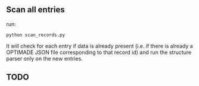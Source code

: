 ## Scan all entries

run:

```
python scan_records.py
```

It will check for each entry if data is already present
(i.e. if there is already a OPTIMADE JSON file corresponding to that record id) and run the structure parser only on the new entries.


## TODO
